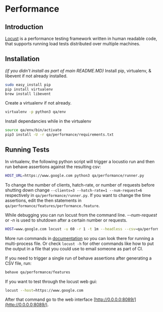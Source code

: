 # Performance

## Introduction

[Locust](http://locust.io/) is a performance testing framework written in human readable code,
that supports running load tests distributed over multiple machines.

## Installation

*(if you didn't install as part of main README.MD)*
Install pip, virtualenv, & libevent if not already installed.

```bash
sudo easy_install pip
pip install virtualenv
brew install libevent
```

Create a virtualenv if not already.

```bash
virtualenv -p python3 qa/env
```

Install dependancies while in the virtualenv

```bash
source qa/env/bin/activate
pip3 install -U -r qa/performance/requirements.txt
```

## Running Tests

In virtualenv, the following python script will trigger a locustio run and then run behave
assertions against the resulting csv:

```bash
HOST_URL=https://www.google.com python3 qa/performance/runner.py
```

To change the number of clients, hatch-rate, or number of requests before shutting down
change `--clients=3 --hatch-rate=1 --num-request=6` respectively in `qa/performance/runner.py`. If you want to change
the time assertions, edit the then statements in `qa/performance/features/performance.feature`.

While debugging you can run locust from the command line. *--num-request* or *-n* is used to shutdown after a certain
number or requests.

```bash
HOST=www.google.com locust -u 60 -r 1 -t 1m --headless --csv=qa/performance/results/ -H https://www.google.com -f qa/performance/locustfile.py
```

More run commands in  [documentation](http://docs.locust.io/en/latest/quickstart.html#start-locust) so you can look
there for running a multi-process file. Or check `locust -h` for other commands like how to put the output in a file
that you could use to email someone as part of CI.

If you need to trigger a single run of behave assertions after generating a CSV file, run:

```bash
behave qa/performance/features
```

If you want to test through the locust web gui:

```bash
locust --host=https://www.google.com
```

After that command go to the web interface [http://0.0.0.0:8089/](http://0.0.0.0:8089/).
